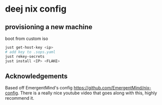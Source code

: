 
# deej nix config

## provisioning a new machine

boot from custom iso

```bash
just get-host-key <ip>
# add key to .sops.yaml
just rekey-secrets
just install <IP> <FLAKE> 
```

## Acknowledgements

Based off EmergentMind's config https://github.com/EmergentMind/nix-config. There is a really nice youtube video that goes along with this, highly recommend it. 